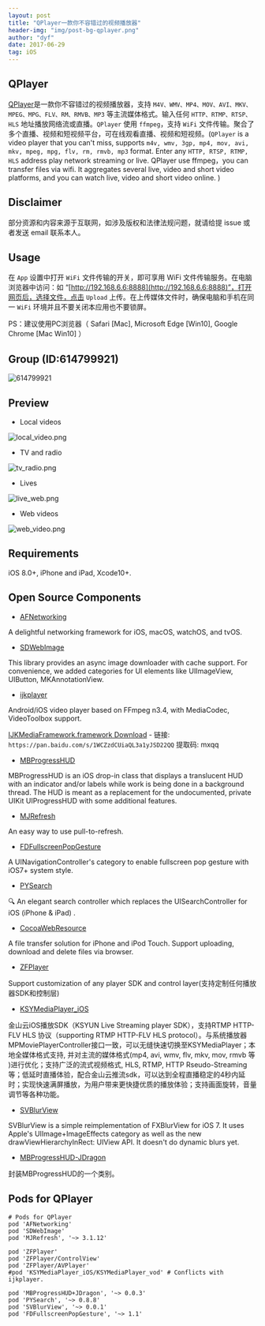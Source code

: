 ```yaml
---
layout: post
title: "QPlayer一款你不容错过的视频播放器"
header-img: "img/post-bg-qplayer.png"
author: "dyf"
date: 2017-06-29
tag: iOS
---
```


## QPlayer

[QPlayer](https://github.com/dgynfi/QPlayer)是一款你不容错过的视频播放器，支持 `M4V、WMV、MP4、MOV、AVI、MKV、MPEG、MPG、FLV、RM、RMVB、MP3` 等主流媒体格式。输入任何 `HTTP、RTMP、RTSP、HLS` 地址播放网络流或直播。`QPlayer` 使用 `ffmpeg`，支持 `WiFi` 文件传输。聚合了多个直播、视频和短视频平台，可在线观看直播、视频和短视频。(`QPlayer` is a video player that you can't miss, supports `m4v, wmv, 3gp, mp4, mov, avi, mkv, mpeg, mpg, flv, rm, rmvb, mp3` format. Enter any `HTTP, RTSP, RTMP, HLS` address play network streaming or live. QPlayer use ffmpeg，you can transfer files via wifi. It aggregates several live, video and short video platforms, and you can watch live, video and short video online. )

## Disclaimer

部分资源和内容来源于互联网，如涉及版权和法律法规问题，就请给提 issue 或者发送 email 联系本人。

## Usage

在 `App` 设置中打开 `WiFi` 文件传输的开关，即可享用 WiFi 文件传输服务。在电脑浏览器中访问：如 “[http://192.168.6.6:8888](http://192.168.6.6:8888)”，打开网页后，选择文件，点击 `Upload` 上传。在上传媒体文件时，确保电脑和手机在同一 `WiFi` 环境并且不要关闭本应用也不要锁屏。

PS：建议使用PC浏览器（ Safari [Mac], Microsoft Edge [Win10], Google Chrome [Mac Win10] ）

## Group (ID:614799921)

![614799921](https://dgynfi.github.io/img/qrcode/g614799921.jpg)

## Preview

- Local videos

![local_video.png](https://dgynfi.github.io/img/qplayer-preview/local_video.png)

- TV and radio

![tv_radio.png](https://dgynfi.github.io/img/qplayer-preview/tv_radio.png)

- Lives 

![live_web.png](https://dgynfi.github.io/img/qplayer-preview/live_web.png)

- Web videos

![web_video.png](https://dgynfi.github.io/img/qplayer-preview/web_video.png)

## Requirements

iOS 8.0+, iPhone and iPad, Xcode10+.

## Open Source Components

- [AFNetworking](https://github.com/AFNetworking/AFNetworking)

A delightful networking framework for iOS, macOS, watchOS, and tvOS. 

- [SDWebImage](https://github.com/SDWebImage/SDWebImage)

This library provides an async image downloader with cache support. For convenience, we added categories for UI elements like UIImageView, UIButton, MKAnnotationView.

- [ijkplayer](https://github.com/bilibili/ijkplayer) 

Android/iOS video player based on FFmpeg n3.4, with MediaCodec, VideoToolbox support. 

[IJKMediaFramework.framework Download](https://pan.baidu.com/s/1WCZzdCUiaQL3a1yJSD22QQ) - 链接: `https://pan.baidu.com/s/1WCZzdCUiaQL3a1yJSD22QQ` 提取码: mxqq

- [MBProgressHUD](https://github.com/jdg/MBProgressHUD)

MBProgressHUD is an iOS drop-in class that displays a translucent HUD with an indicator and/or labels while work is being done in a background thread. The HUD is meant as a replacement for the undocumented, private UIKit UIProgressHUD with some additional features.

- [MJRefresh](https://github.com/CoderMJLee/MJRefresh)

An easy way to use pull-to-refresh.

- [FDFullscreenPopGesture](https://github.com/forkingdog/FDFullscreenPopGesture)

A UINavigationController's category to enable fullscreen pop gesture with iOS7+ system style.

- [PYSearch](https://github.com/ko1o/PYSearch)

🔍 An elegant search controller which replaces the UISearchController for iOS (iPhone & iPad) .

- [CocoaWebResource](https://github.com/robin/cocoa-web-resource)

A file transfer solution for iPhone and iPod Touch. Support uploading, download and delete files via browser.

- [ZFPlayer](https://github.com/renzifeng/ZFPlayer)

Support customization of any player SDK and control layer(支持定制任何播放器SDK和控制层)

- [KSYMediaPlayer_iOS](ttps://github.com/ksvc/KSYMediaPlayer_iOS)

金山云iOS播放SDK（KSYUN Live Streaming player SDK），支持RTMP HTTP-FLV HLS 协议（supporting RTMP HTTP-FLV HLS protocol）。与系统播放器MPMoviePlayerController接口一致，可以无缝快速切换至KSYMediaPlayer；本地全媒体格式支持, 并对主流的媒体格式(mp4, avi, wmv, flv, mkv, mov, rmvb 等 )进行优化；支持广泛的流式视频格式, HLS, RTMP, HTTP Rseudo-Streaming 等；低延时直播体验，配合金山云推流sdk，可以达到全程直播稳定的4秒内延时；实现快速满屏播放，为用户带来更快捷优质的播放体验；支持画面旋转，音量调节等各种功能。

- [SVBlurView](https://github.com/TransitApp/SVBlurView)

SVBlurView is a simple reimplementation of FXBlurView for iOS 7. It uses Apple's UIImage+ImageEffects category as well as the new drawViewHierarchyInRect: UIView API. It doesn't do dynamic blurs yet.

- [MBProgressHUD-JDragon](https://github.com/lyc59621/MBProgressHUD-JDragon)

封装MBProgressHUD的一个类别。

## Pods for QPlayer

```
# Pods for QPlayer
pod 'AFNetworking'
pod 'SDWebImage'
pod 'MJRefresh', '~> 3.1.12'

pod 'ZFPlayer'
pod 'ZFPlayer/ControlView'
pod 'ZFPlayer/AVPlayer'
#pod 'KSYMediaPlayer_iOS/KSYMediaPlayer_vod' # Conflicts with ijkplayer.

pod 'MBProgressHUD+JDragon', '~> 0.0.3'
pod 'PYSearch', '~> 0.8.8'
pod 'SVBlurView', '~> 0.0.1'
pod 'FDFullscreenPopGesture', '~> 1.1'
```
